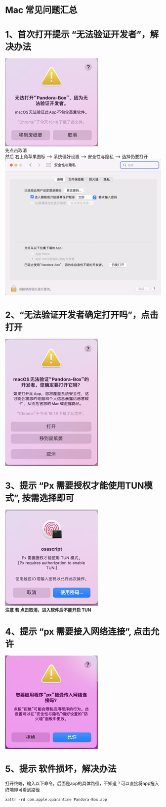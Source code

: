 <h1>Mac 常见问题汇总</h1>

# 1、首次打开提示 “无法验证开发者”，解决办法
<img src="nocheck.png" width="300"><br>
先点击取消<br>
然后 右上角苹果图标 --> 系统偏好设置 --> 安全性与隐私 --> 选择仍要打开
<img src="private.png" width="600"><br>

# 2、“无法验证开发者确定打开吗”，点击打开
<img src="nocheck2.png" width="300"><br>

# 3、提示 “Px 需要授权才能使用TUN模式”, 按需选择即可
<img src="auth.png" width="300"><br>
**注意 若 点击取消，进入软件后不能开启 TUN** <br>

# 4、提示 “px 需要接入网络连接”, 点击允许
<img src="net.png" width="300"><br>

# 5、提示 软件损坏，解决办法
打开终端，输入以下命令，后面是app的具体路径，不知道？可以直接将app拖入终端即可看到路径

```shell
xattr -rd com.apple.quarantine Pandora-Box.app
```
